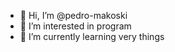 - 👋 Hi, I’m @pedro-makoski
- 👀 I’m interested in program
- 🌱 I’m currently learning very things


<!---
pedro-makoski/pedro-makoski is a ✨ special ✨ repository because its `README.md` (this file) appears on your GitHub profile.
You can click the Preview link to take a look at your changes.
--->
